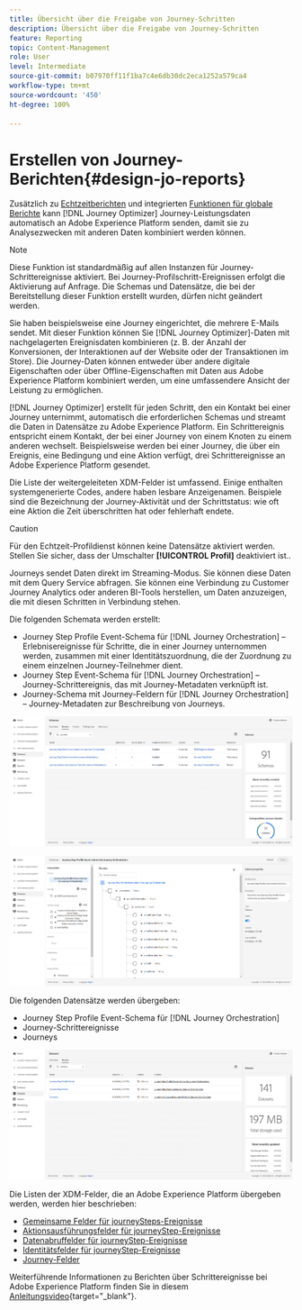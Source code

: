 ```yaml
---
title: Übersicht über die Freigabe von Journey-Schritten
description: Übersicht über die Freigabe von Journey-Schritten
feature: Reporting
topic: Content-Management
role: User
level: Intermediate
source-git-commit: b07970ff11f1ba7c4e6db30dc2eca1252a579ca4
workflow-type: tm+mt
source-wordcount: '450'
ht-degree: 100%

---
```


# Erstellen von Journey-Berichten{#design-jo-reports}

Zusätzlich zu [Echtzeitberichten](live-report.md) und integrierten [Funktionen für globale Berichte](global-report.md) kann [!DNL Journey Optimizer] Journey-Leistungsdaten automatisch an Adobe Experience Platform senden, damit sie zu Analysezwecken mit anderen Daten kombiniert werden können.

>[!NOTE]
>
>Diese Funktion ist standardmäßig auf allen Instanzen für Journey-Schrittereignisse aktiviert. Bei Journey-Profilschritt-Ereignissen erfolgt die Aktivierung auf Anfrage. Die Schemas und Datensätze, die bei der Bereitstellung dieser Funktion erstellt wurden, dürfen nicht geändert werden.

Sie haben beispielsweise eine Journey eingerichtet, die mehrere E-Mails sendet. Mit dieser Funktion können Sie [!DNL Journey Optimizer]-Daten mit nachgelagerten Ereignisdaten kombinieren (z. B. der Anzahl der Konversionen, der Interaktionen auf der Website oder der Transaktionen im Store). Die Journey-Daten können entweder über andere digitale Eigenschaften oder über Offline-Eigenschaften mit Daten aus Adobe Experience Platform kombiniert werden, um eine umfassendere Ansicht der Leistung zu ermöglichen.

[!DNL Journey Optimizer] erstellt für jeden Schritt, den ein Kontakt bei einer Journey unternimmt, automatisch die erforderlichen Schemas und streamt die Daten in Datensätze zu Adobe Experience Platform. Ein Schrittereignis entspricht einem Kontakt, der bei einer Journey von einem Knoten zu einem anderen wechselt. Beispielsweise werden bei einer Journey, die über ein Ereignis, eine Bedingung und eine Aktion verfügt, drei Schrittereignisse an Adobe Experience Platform gesendet.

Die Liste der weitergeleiteten XDM-Felder ist umfassend. Einige enthalten systemgenerierte Codes, andere haben lesbare Anzeigenamen. Beispiele sind die Bezeichnung der Journey-Aktivität und der Schrittstatus: wie oft eine Aktion die Zeit überschritten hat oder fehlerhaft endete.

>[!CAUTION]
>
>Für den Echtzeit-Profildienst können keine Datensätze aktiviert werden. Stellen Sie sicher, dass der Umschalter **[!UICONTROL Profil]** deaktiviert ist..

Journeys sendet Daten direkt im Streaming-Modus. Sie können diese Daten mit dem Query Service abfragen. Sie können eine Verbindung zu Customer Journey Analytics oder anderen BI-Tools herstellen, um Daten anzuzeigen, die mit diesen Schritten in Verbindung stehen.

Die folgenden Schemata werden erstellt:

* Journey Step Profile Event-Schema für [!DNL Journey Orchestration] – Erlebnisereignisse für Schritte, die in einer Journey unternommen werden, zusammen mit einer Identitätszuordnung, die der Zuordnung zu einem einzelnen Journey-Teilnehmer dient.
* Journey Step Event-Schema für [!DNL Journey Orchestration] – Journey-Schrittereignis, das mit Journey-Metadaten verknüpft ist.
* Journey-Schema mit Journey-Feldern für [!DNL Journey Orchestration] – Journey-Metadaten zur Beschreibung von Journeys.

![](../assets/sharing1.png)

![](../assets/sharing2.png)

Die folgenden Datensätze werden übergeben:

* Journey Step Profile Event-Schema für [!DNL Journey Orchestration]
* Journey-Schrittereignisse
* Journeys

![](../assets/sharing3.png)

Die Listen der XDM-Felder, die an Adobe Experience Platform übergeben werden, werden hier beschrieben:

* [Gemeinsame Felder für journeySteps-Ereignisse](../reports/sharing-common-fields.md)
* [Aktionsausführungsfelder für journeyStep-Ereignisse](../reports/sharing-execution-fields.md)
* [Datenabruffelder für journeyStep-Ereignisse](../reports/sharing-fetch-fields.md)
* [Identitätsfelder für journeyStep-Ereignisse](../reports/sharing-identity-fields.md)
* [Journey-Felder](../reports/sharing-journey-fields.md)

Weiterführende Informationen zu Berichten über Schrittereignisse bei Adobe Experience Platform finden Sie in diesem [Anleitungsvideo](https://experienceleague.adobe.com/docs/journey-orchestration-learn/tutorials/reporting-step-events-to-adobe-experience-platform.html?lang=de){target=&quot;_blank&quot;}.
